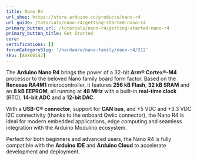 ```yaml
---
title: Nano R4
url_shop: https://store.arduino.cc/products/nano-r4
url_guide: /tutorials/nano-r4/getting-started-nano-r4
primary_button_url: /tutorials/nano-r4/getting-started-nano-r4
primary_button_title: Get Started
core: 
certifications: []
forumCategorySlug: '/hardware/nano-family/nano-r4/212'
sku: [ABX00142]
---
```


The **Arduino Nano R4** brings the power of a 32-bit **Arm® Cortex®-M4** processor to the beloved Nano family board form factor. Based on the **Renesas RA4M1** microcontroller, it features **256 kB Flash**, **32 kB SRAM** and an **8 kB EEPROM**, all running at **48 MHz** with a built-in **real-time clock** (RTC), **14-bit ADC** and a **12-bit DAC**.

With a **USB-C® connector**, support for **CAN bus**, and +5 VDC and +3.3 VDC I2C connectivity (thanks to the onboard Qwiic connector), the Nano R4 is ideal for modern embedded applications, edge computing and seamless integration with the Arduino Modulino ecosystem.

Perfect for both beginners and advanced users, the Nano R4 is fully compatible with the **Arduino IDE** and **Arduino Cloud** to accelerate development and deployment.
